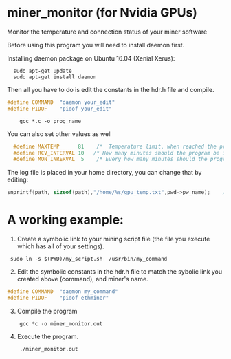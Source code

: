 # miner_monitor   (for Nvidia GPUs)
Monitor the temperature and connection status of your miner software

Before using this program you will need to install daemon first.

Installing daemon package on Ubuntu 16.04 (Xenial Xerus):
```shell
  sudo apt-get update
  sudo apt-get install daemon
```

Then all you have to do is edit the constants in the hdr.h file and compile.

```C
#define COMMAND  "daemon your_edit"
#define PIDOF 	 "pidof your_edit"
```

```shell
    gcc *.c -o prog_name
```

You can also set other values as well
```C
  #define MAXTEMP      81    /*  Temperature limit, when reached the program goes in the recovery state. */
  #define RCV_INTERVAL 10   /* How many minutes should the program be in the recovery state. */
  #define MON_INRERVAL  5    /* Every how many minutes should the program monitor your miner. */
 ```
 
 The log file is placed in your home directory, you can change that by editing:
 ```C
 snprintf(path, sizeof(path),"/home/%s/gpu_temp.txt",pwd->pw_name);    /* log file path: /home/$USER/gpu_temp.txt */
 ```
# A working example:

1. Create a symbolic link to your mining script file (the file you execute which has all of your settings).
```shell
 sudo ln -s $(PWD)/my_script.sh  /usr/bin/my_command
```

2. Edit the symbolic constants in the hdr.h file to match the sybolic link you created above (command), and miner's name.
```c
#define COMMAND  "daemon my_command"
#define PIDOF 	 "pidof ethminer"
```
3. Compile the program
```shell
    gcc *c -o miner_monitor.out
```
4. Execute the program.

```shell
    ./miner_monitor.out
````

